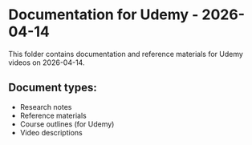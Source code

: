 # Documentation for Udemy - 2026-04-14

This folder contains documentation and reference materials for Udemy videos on 2026-04-14.

## Document types:
- Research notes
- Reference materials
- Course outlines (for Udemy)
- Video descriptions
